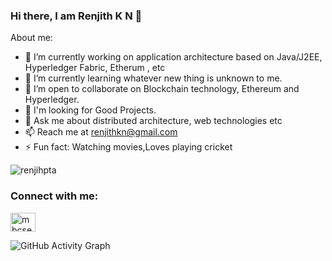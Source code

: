 ### Hi there, I am Renjith K N 👋

About me:

- 🔭 I’m currently working on application architecture based on  Java/J2EE, Hyperledger Fabric, Etherum , etc
- 🌱 I’m currently learning whatever new thing is unknown to me.
- 👯 I’m open to collaborate on Blockchain technology, Ethereum and Hyperledger.
- 🤔 I'm looking for Good Projects.
- 💬 Ask me about distributed architecture, web technologies etc
- 📫 Reach me  at renjithkn@gmail.com
- ⚡ Fun fact: Watching movies,Loves playing cricket


<p align="left"> <img src="https://komarev.com/ghpvc/?username=renjithpta&label=Profile%20views&color=0e75b6&style=flat" alt="renjihpta" /> </p>


<h3 align="left">Connect with me:</h3>
<p align="left">
<a href="https://linkedin.com/in/renjith-narayanan-1449b912" target="blank"><img align="center" src="https://raw.githubusercontent.com/rahuldkjain/github-profile-readme-generator/master/src/images/icons/Social/linked-in-alt.svg" alt="mbcse" height="30" width="40" /></a>

</p>

![GitHub Activity Graph](https://activity-graph.herokuapp.com/graph?username=renjithpta)  
